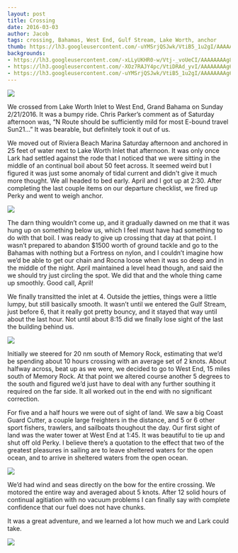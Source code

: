 ```yaml
---
layout: post
title: Crossing 
date: 2016-03-03
author: Jacob
tags: crossing, Bahamas, West End, Gulf Stream, Lake Worth, anchor
thumb: https://lh3.googleusercontent.com/-uYMSrjQSJwk/VtiB5_1u2gI/AAAAAAAAg6s/ZpwzPy5vf6w/s640/blogger-image--1911566971.jpg
backgrounds:
- https://lh3.googleusercontent.com/-xLLyUKHR0-w/Vtj-_voUeCI/AAAAAAAAg8w/ZdW0Jq1_wNg/s640/blogger-image--1002599607.jpg
- https://lh3.googleusercontent.com/-XOz7RAJY4pc/VtiDRAd_yvI/AAAAAAAAg68/RQp7lus3rhM/s640/blogger-image--2010195412.jpg
- https://lh3.googleusercontent.com/-uYMSrjQSJwk/VtiB5_1u2gI/AAAAAAAAg6s/ZpwzPy5vf6w/s640/blogger-image--1911566971.jpg
---
```


![](https://lh3.googleusercontent.com/-dO56nAQfPrA/VtiCBSH6EEI/AAAAAAAAg6w/vIzDHrNZmao/s640/blogger-image--1357656579.jpg)

We crossed from Lake Worth Inlet to West End, Grand Bahama on Sunday 2/21/2016.  It was a bumpy ride.  Chris Parker’s comment as of Saturday afternoon was, “N Route should be sufficiently mild for most E-bound travel Sun21…”  It was bearable, but definitely took it out of us.

We moved out of Riviera Beach Marina Saturday afternoon and anchored in 25 feet of water next to Lake Worth Inlet that afternoon. It was only once Lark had settled against the rode that I noticed that we were sitting in the middle of an continual boil about 50 feet across.  It seemed weird but I figured it was just some anomaly of tidal current and didn't give it much more thought.  We all headed to bed early. April and I got up at 2:30.  After completing the last couple items on our departure checklist, we fired up Perky and went to weigh anchor.  

![](https://lh3.googleusercontent.com/-gxWB5meZ2rI/VtiA9YRPxuI/AAAAAAAAg6g/oNyYEPPLLb8/s640/blogger-image-539548166.jpg)

The darn thing wouldn’t come up, and it gradually dawned on me that it was hung up on something below us, which I feel must have had something to do with that boil.  I was ready to give up crossing that day at that point.  I wasn’t prepared to abandon $1500 worth of ground tackle and go to the Bahamas with nothing but a Fortress on nylon, and I couldn’t imagine how we’d be able to get our chain and Rocna loose when it was so deep and in the middle of the night.  April maintained a level head though, and said the we should try just circling the spot.  We did that and the whole thing came up smoothly.  Good call, April!

We finally transitted the inlet at 4.  Outside the jetties, things were a little lumpy, but still basically smooth.  It wasn’t until we entered the Gulf Stream, just before 6, that it really got pretty bouncy, and it stayed that way until about the last hour.  Not until about 8:15 did we finally lose sight of the last the building behind us.  

![](https://lh3.googleusercontent.com/-XOz7RAJY4pc/VtiDRAd_yvI/AAAAAAAAg68/RQp7lus3rhM/s640/blogger-image--2010195412.jpg)

Initially we steered for 20 nm south of Memory Rock, estimating that we’d be spending about 10 hours crossing with an average set of 2 knots.  About halfway across, beat up as we were, we decided to go to West End, 15 miles south of Memory Rock.  At that point we altered course another 5 degrees to the south and figured we’d just have to deal with any further southing it required on the far side.  It all worked out in the end with no significant correction.

For five and a half hours we were out of sight of land.  We saw a big Coast Guard Cutter, a couple large freighters in the distance, and 5 or 6 other sport fishers, trawlers, and sailboats thoughout the day.  Our first sight of land was the water tower at West End at 1:45.  It was beautiful to tie up and shut off old Perky.  I believe there’s a quotation to the effect that two of the greatest pleasures in sailing are to leave sheltered waters for the open ocean, and to arrive in sheltered waters from the open ocean.  

![](https://lh3.googleusercontent.com/-uYMSrjQSJwk/VtiB5_1u2gI/AAAAAAAAg6s/ZpwzPy5vf6w/s640/blogger-image--1911566971.jpg)

We’d had wind and seas directly on the bow for the entire crossing.   We motored the entire way and averaged about 5 knots.  After 12 solid hours of continual agitiation with no vacuum problems I can finally say with complete confidence that our fuel does not have chunks.

It was a great adventure, and we learned a lot how much we and Lark could take.  
 
![](https://lh3.googleusercontent.com/-xLLyUKHR0-w/Vtj-_voUeCI/AAAAAAAAg8w/ZdW0Jq1_wNg/s640/blogger-image--1002599607.jpg)
